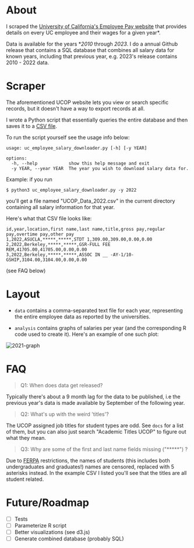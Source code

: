# About

I scraped the [University of California's Employee Pay website](https://ucannualwage.ucop.edu/wage/) that provides details on every UC employee and their wages for a given year*.

Data is available for the years **2010* through *2023*. I do a annual Github release that contains a SQL database that combines all salary data for known years, including that previous year, e.g. 2023's release contains 2010 - 2022 data.

# Scraper

The aforementioned UCOP website lets you view or search specific records, but it doesn't have a way to export records at all.

I wrote a Python script that essentially queries the entire database and then saves it to a [CSV file](https://en.wikipedia.org/wiki/Comma-separated_values).

To run the script yourself see the usage info below:

```
usage: uc_employee_salary_downloader.py [-h] [-y YEAR]

options:
  -h, --help            show this help message and exit
  -y YEAR, --year YEAR  The year you wish to download salary data for.
```

Example: if you run

`$ python3 uc_employee_salary_downloader.py -y 2022`

you'll get a file named "UCOP_Data_2022.csv" in the current directory containing all salary information for that year.

Here's what that CSV file looks like:

```
id,year,location,first name,last name,title,gross pay,regular pay,overtime pay,other pay
1,2022,ASUCLA,*****,*****,STDT 1,309.00,309.00,0.00,0.00
2,2022,Berkeley,*****,*****,GSR-FULL FEE REM,41705.00,41705.00,0.00,0.00
3,2022,Berkeley,*****,*****,ASSOC IN __ -AY-1/10-GSHIP,3104.00,3104.00,0.00,0.00
```

(see FAQ below)

# Layout

* `data` contains a comma-separated text file for each year, representing the entire employee data as reported by the universities.

* `analysis` contains graphs of salaries per year (and the corresponding R code used to create it). Here's an example of one such plot:

![2021-graph](./analysis/2021_data.svg)

# FAQ

> Q1: When does data get released?

Typically there's about a 9 month lag for the data to be published, i.e the previous year's data is made available by September of the following year.

> Q2: What's up with the weird 'titles'?

The UCOP assigned job titles for student types are odd. See `docs` for a list of them, but you can also just search "Academic Titles UCOP" to figure out what they mean.

> Q3: Why are some of the first and last name fields missing ("*****") ?

Due to [FERPA](https://en.wikipedia.org/wiki/Family_Educational_Rights_and_Privacy_Act) restrictions, the names of students (this includes both undergraduates and graduates!) names are censored, replaced with 5 asterisks instead. In the example CSV I listed you'll see that the titles are all student related.


# Future/Roadmap

- [ ] Tests
- [ ] Parameterize R script
- [ ] Better visualizations (see d3.js)
- [ ] Generate combined database (probably SQL)